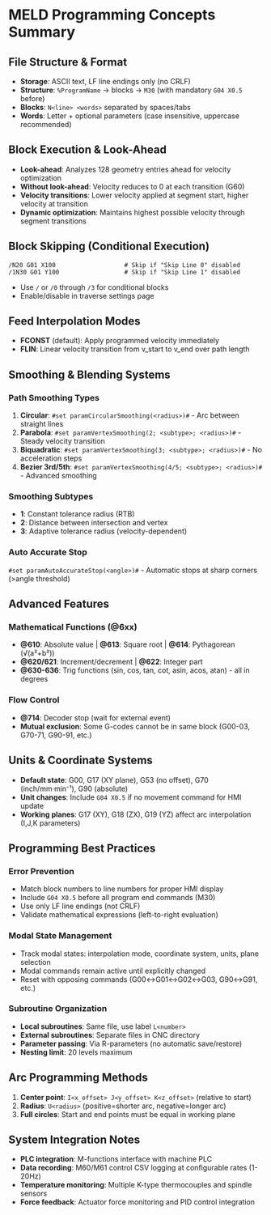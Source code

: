 # MELD Programming Concepts Summary

## File Structure & Format
- **Storage**: ASCII text, LF line endings only (no CRLF)
- **Structure**: `%ProgramName` → blocks → `M30` (with mandatory `G04 X0.5` before)
- **Blocks**: `N<line> <words>` separated by spaces/tabs
- **Words**: Letter + optional parameters (case insensitive, uppercase recommended)

## Block Execution & Look-Ahead
- **Look-ahead**: Analyzes 128 geometry entries ahead for velocity optimization
- **Without look-ahead**: Velocity reduces to 0 at each transition (G60)
- **Velocity transitions**: Lower velocity applied at segment start, higher velocity at transition
- **Dynamic optimization**: Maintains highest possible velocity through segment transitions

## Block Skipping (Conditional Execution)
```gcode
/N20 G01 X100                   # Skip if "Skip Line 0" disabled
/1N30 G01 Y100                  # Skip if "Skip Line 1" disabled
```
- Use `/` or `/0` through `/3` for conditional blocks
- Enable/disable in traverse settings page

## Feed Interpolation Modes
- **FCONST** (default): Apply programmed velocity immediately
- **FLIN**: Linear velocity transition from v_start to v_end over path length

## Smoothing & Blending Systems

### Path Smoothing Types
1. **Circular**: `#set paramCircularSmoothing(<radius>)#` - Arc between straight lines
2. **Parabola**: `#set paramVertexSmoothing(2; <subtype>; <radius>)#` - Steady velocity transition  
3. **Biquadratic**: `#set paramVertexSmoothing(3; <subtype>; <radius>)#` - No acceleration steps
4. **Bezier 3rd/5th**: `#set paramVertexSmoothing(4/5; <subtype>; <radius>)#` - Advanced smoothing

### Smoothing Subtypes
- **1**: Constant tolerance radius (RTB)
- **2**: Distance between intersection and vertex
- **3**: Adaptive tolerance radius (velocity-dependent)

### Auto Accurate Stop
`#set paramAutoAccurateStop(<angle>)#` - Automatic stops at sharp corners (>angle threshold)

## Advanced Features

### Mathematical Functions (@6xx)
- **@610**: Absolute value | **@613**: Square root | **@614**: Pythagorean (√(a²+b²))
- **@620/621**: Increment/decrement | **@622**: Integer part
- **@630-636**: Trig functions (sin, cos, tan, cot, asin, acos, atan) - all in degrees

### Flow Control
- **@714**: Decoder stop (wait for external event)
- **Mutual exclusion**: Some G-codes cannot be in same block (G00-03, G70-71, G90-91, etc.)

## Units & Coordinate Systems
- **Default state**: G00, G17 (XY plane), G53 (no offset), G70 (inch/mm·min⁻¹), G90 (absolute)
- **Unit changes**: Include `G04 X0.5` if no movement command for HMI update
- **Working planes**: G17 (XY), G18 (ZX), G19 (YZ) affect arc interpolation (I,J,K parameters)

## Programming Best Practices

### Error Prevention
- Match block numbers to line numbers for proper HMI display
- Include `G04 X0.5` before all program end commands (M30)
- Use only LF line endings (not CRLF)
- Validate mathematical expressions (left-to-right evaluation)

### Modal State Management
- Track modal states: interpolation mode, coordinate system, units, plane selection
- Modal commands remain active until explicitly changed
- Reset with opposing commands (G00↔G01↔G02↔G03, G90↔G91, etc.)

### Subroutine Organization
- **Local subroutines**: Same file, use label `L<number>`
- **External subroutines**: Separate files in CNC directory
- **Parameter passing**: Via R-parameters (no automatic save/restore)
- **Nesting limit**: 20 levels maximum

## Arc Programming Methods
1. **Center point**: `I<x_offset> J<y_offset> K<z_offset>` (relative to start)
2. **Radius**: `U<radius>` (positive=shorter arc, negative=longer arc)
3. **Full circles**: Start and end points must be equal in working plane

## System Integration Notes
- **PLC integration**: M-functions interface with machine PLC
- **Data recording**: M60/M61 control CSV logging at configurable rates (1-20Hz)
- **Temperature monitoring**: Multiple K-type thermocouples and spindle sensors
- **Force feedback**: Actuator force monitoring and PID control integration